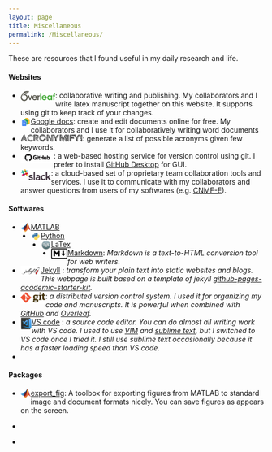 ```yaml
---
layout: page
title: Miscellaneous
permalink: /Miscellaneous/
---
```

These are resources that I found useful in my daily research and life. 

#### Websites

- [<img style="float: left;" src="/data/imgs/overleaf.png" height="20" />](https://www.overleaf.com/signup?ref=e1a13b4226a3): collaborative writing and publishing. My collaborators and I write latex manuscript together on this website. It supports using git to keep track of your changes. 
- [<img style="float: left;" src="/data/imgs/google_doc.jpeg" height="20" />Google docs](https://www.google.com/docs/about/): create and edit documents online for free. My collaborators and I use it for collaboratively writing word documents  
- [<img style="float: left;" src="/data/imgs/acronymify.jpg" height="16" />](http://acronymify.com/): generate a list of possible acronyms given few keywords. 
- [<img style="float: left;" src="/data/imgs/github.jpg" height="24" />](http://github.com/zhoupc): a web-based hosting service for version control using git. I prefer to install [GitHub Desktop](https://desktop.github.com/) for GUI. 
- [<img style="float: left;" src="/data/imgs/slack.png" height="24" />](http://slack.com/): a cloud-based set of proprietary team collaboration tools and services. I use it to communicate with my collaborators and answer questions from users of my softwares (e.g. [CNMF-E](beat-ica.slack.com)). 

#### Softwares

- [<img style="float: left;" src="/data/imgs/matlab.jpeg" height="20" />MATLAB](https://www.mathworks.com/products/matlab.html) 
- [<img style="float: left;" src="/data/imgs/python.jpeg" height="20" />Python](https://www.python.org/) 
- [<img style="float: left;" src="/data/imgs/tex.png" height="20" />LaTex](https://www.latex-project.org/) 
- [<img style="float: left;" src="/data/imgs/markdown.png" height="20" />Markdown](https://daringfireball.net/projects/markdown/): *Markdown is a text-to-HTML conversion tool for web writers.*
- [<img style="float: left;" src="/data/imgs/jekyll.png" height="20" />Jekyll](https://www.latex-project.org/) : *transform your plain text into static websites and blogs. This webpage is built based on a template of jekyll [github-pages-academic-starter-kit](https://github.com/jabranham/github-pages-academic-starter-kit).*
- [<img style="float: left;" src="/data/imgs/git.png" height="24" />](https://git-scm.com/) : *a distributed version control system. I used it for organizing my code and manuscripts. It is powerful when combined with [GitHub](http://github.com/) and [Overleaf](https://www.overleaf.com/signup?ref=e1a13b4226a3).* 
-  [<img style="float: left;" src="/data/imgs/vscode.png" height="24" />  VS code](https://code.visualstudio.com/) : *a source code editor. You can do almost all writing work with VS code. I used to use [VIM](https://www.vim.org/) and [sublime text](https://www.sublimetext.com/), but I switched to VS code once I tried it. I still use sublime text occasionally because it has a faster loading speed than VS code.*
-  

#### Packages
- [<img style="float: left;" src="/data/imgs/matlab.jpeg" height="20" />export_fig](https://github.com/altmany/export_fig/blob/master/export_fig.m): A toolbox for exporting figures from MATLAB to standard image and document formats nicely. You can save figures as appears on the screen. 


- ​
- ​

